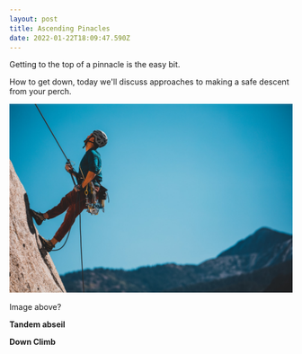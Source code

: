 ```yaml
---
layout: post
title: Ascending Pinacles
date: 2022-01-22T18:09:47.590Z
---
```

Getting to the top of a pinnacle is the easy bit.

How to get down, today we'll discuss approaches to making a safe descent from your perch.

![alt text](patrick-hendry-w5hncbjfx3w-unsplash.jpg "Up and down")

Image above?

**Tandem abseil**

**Down Climb**